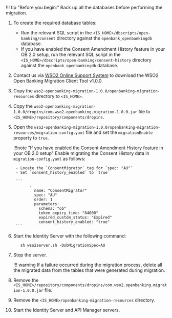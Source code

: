 !!! tip "Before you begin:"
    Back up all the databases before performing the migration.

1. To create the required database tables:
    - Run the relevant SQL script in the `<IS_HOME>/dbscripts/open-banking/consent` directory against
      the `openbank_openbankingdb` database.
    - If you have enabled the Consent Amendment History feature in your OB 2.0 setup, run the relevant SQL script in the 
      `<IS_HOME>/dbscripts/open-banking/consent-history` directory against the `openbank_openbankingdb` database.
2. Contact us via [WSO2 Online Support System](https://support.wso2.com/support) to download the WSO2 Open Banking 
   Migration Client Tool v1.0.0. 
3. Copy the `wso2-openbanking-migration-1.0.0/openbanking-migration-resources` directory to `<IS_HOME>`.
4. Copy the `wso2-openbanking-migration-1.0.0/dropins/com.wso2.openbanking.migration-1.0.0.jar` file to `<IS_HOME>/repository/components/dropins`.
5. Open the `wso2-openbanking-migration-1.0.0/openbanking-migration-resources/migration-config.yaml` file and
   set the `migrationEnable` property to `true`.

    !!!note "If you have enabled the Consent Amendment History feature in your OB 2.0 setup"
        Enable migrating the Consent History data in `migration-config.yaml` as follows:

        - Locate the `ConsentMigrator` tag for `spec: "AU"` 
        - Set `consent_history_enabled` to `true`

        ```
              -
                name: "ConsentMigrator"
                spec: "AU"
                order: 1
                parameters:
                  schema: "ob"
                  token_expiry_time: "84600"
                  expired_custom_status: "Expired"
                  consent_history_enabled: "true"
        ```

6. Start the Identity Server with the following command:
   
    ```
       sh wso2server.sh -DobMigrationSpec=AU
    ```
   
7. Stop the server.

    !!! warning
        If a failure occurred during the migration process, delete all the migrated data from the tables that 
        were generated during migration.

8. Remove the `<IS_HOME>/repository/components/dropins/com.wso2.openbanking.migration-1.0.0.jar` file.
9. Remove the `<IS_HOME>/openbanking-migration-resources` directory.
10. Start the Identity Server and API Manager servers.
